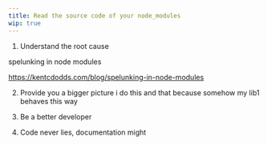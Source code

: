 ```yaml
---
title: Read the source code of your node_modules
wip: true
--- 
```


1. Understand the root cause

spelunking in node modules

https://kentcdodds.com/blog/spelunking-in-node-modules

2. Provide you a bigger picture
i do this and that because somehow my lib1 behaves this way 

3. Be a better developer

4. Code never lies, documentation might